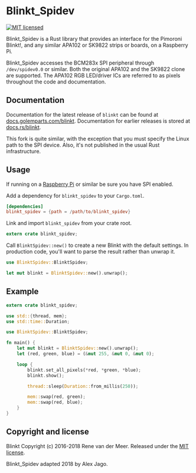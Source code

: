 # Blinkt_Spidev

[![MIT licensed](https://img.shields.io/badge/license-MIT-blue.svg)](LICENSE)

Blinkt_Spidev is a Rust library that provides an interface for the Pimoroni Blinkt!, and any similar APA102 or SK9822 strips or boards, on a Raspberry Pi.

Blinkt_Spidev accesses the BCM283x SPI peripheral through `/dev/spidev0.0` or similar. Both the original APA102 and the SK9822 clone are supported. The APA102 RGB LED/driver ICs are referred to as pixels throughout the code and documentation.

## Documentation

Documentation for the latest release of `blinkt` can be found at [docs.golemparts.com/blinkt](https://docs.golemparts.com/blinkt). Documentation for earlier releases is stored at [docs.rs/blinkt](https://docs.rs/blinkt).

This fork is quite similar, with the exception that you must specify the Linux path to the SPI device. Also, it's not published in the usual Rust infrastructure. 

## Usage

If running on a [Raspberry Pi](https://www.raspberrypi.org/documentation/hardware/raspberrypi/spi/) or similar be sure you have SPI enabled.

Add a dependency for `blinkt_spidev` to your `Cargo.toml`.

```toml
[dependencies]
blinkt_spidev = {path = /path/to/blinkt_spidev}
```

Link and import `blinkt_spidev` from your crate root.

```rust
extern crate blinkt_spidev;
```

Call `BlinktSpidev::new()` to create a new Blinkt with the default settings. In production code, you'll want to parse the result rather than unwrap it.

```rust
use BlinktSpidev::BlinktSpidev;

let mut blinkt = BlinktSpidev::new().unwrap();
```

## Example

```rust
extern crate blinkt_spidev;

use std::{thread, mem};
use std::time::Duration;

use BlinktSpidev::BlinktSpidev;

fn main() {
    let mut blinkt = BlinktSpidev::new().unwrap();
    let (red, green, blue) = (&mut 255, &mut 0, &mut 0);

    loop {
        blinkt.set_all_pixels(*red, *green, *blue);
        blinkt.show();

        thread::sleep(Duration::from_millis(250));

        mem::swap(red, green);
        mem::swap(red, blue);
    }
}
```

## Copyright and license

Blinkt Copyright (c) 2016-2018 Rene van der Meer. Released under the [MIT license](LICENSE).

Blinkt_Spidev adapted 2018 by Alex Jago. 
